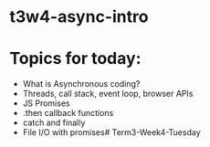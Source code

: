 # t3w4-async-intro

# Topics for today:

- What is Asynchronous coding?
- Threads, call stack, event loop, browser APIs
- JS Promises
- .then callback functions
- catch and finally
- File I/O with promises# Term3-Week4-Tuesday
